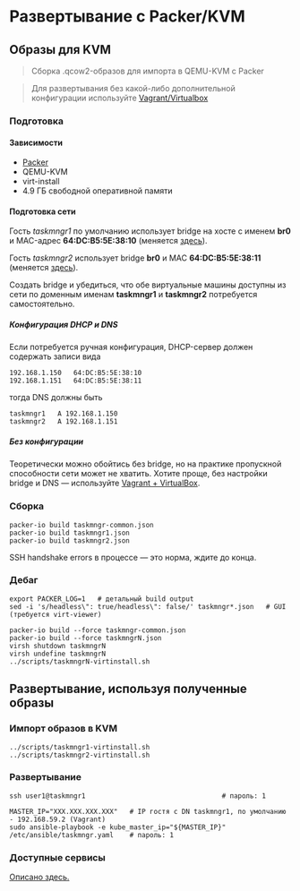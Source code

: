 # Развертывание с Packer/KVM

## Образы для KVM
> Сборка .qcow2-образов для импорта в QEMU-KVM с Packer

> Для развертывания без какой-либо дополнительной конфигурации используйте [Vagrant/Virtualbox](https://github.com/ilya-lesikov/CI-CD-pipeline#Быстрый-старт-с-vagrantvirtualbox)

### Подготовка
#### Зависимости

* [Packer](https://github.com/hashicorp/packer)
* QEMU-KVM
* virt-install
* 4.9 ГБ свободной оперативной памяти

#### Подготовка сети

Гость *taskmngr1* по умолчанию использует bridge на хосте с именем **br0** и MAC-адрес **64:DC:B5:5E:38:10** (меняется [здесь](../scripts/taskmngr1-virtinstall.sh)).  

Гость *taskmngr2* использует bridge **br0** и MAC **64:DC:B5:5E:38:11** (меняется [здесь](../scripts/taskmngr2-virtinstall.sh)).  

Создать bridge и убедиться, что обе виртуальные машины доступны из сети по доменным именам **taskmngr1** и **taskmngr2** потребуется самостоятельно.  

##### Конфигурация DHCP и DNS

Если потребуется ручная конфигурация, DHCP-сервер должен содержать записи вида
```
192.168.1.150   64:DC:B5:5E:38:10
192.168.1.151   64:DC:B5:5E:38:11
```
тогда DNS должны быть
```
taskmngr1   A 192.168.1.150
taskmngr2   A 192.168.1.151
```

##### Без конфигурации

Теоретически можно обойтись без bridge, но на практике пропускной способности сети может не хватить. Хотите проще, без настройки bridge и DNS — используйте [Vagrant + VirtualBox](../vagrant).

### Сборка

```shell
packer-io build taskmngr-common.json
packer-io build taskmngr1.json
packer-io build taskmngr2.json
```

SSH handshake errors в процессе — это норма, ждите до конца.

### Дебаг

```shell
export PACKER_LOG=1   # детальный build output
sed -i 's/headless\": true/headless\": false/' taskmngr*.json   # GUI (требуется virt-viewer)

packer-io build --force taskmngr-common.json
packer-io build --force taskmngrN.json
virsh shutdown taskmngrN
virsh undefine taskmngrN
../scripts/taskmngrN-virtinstall.sh
```

## Развертывание, используя полученные образы

### Импорт образов в KVM

```shell
../scripts/taskmngr1-virtinstall.sh
../scripts/taskmngr2-virtinstall.sh
```

### Развертывание

```shell
ssh user1@taskmngr1                                  # пароль: 1

MASTER_IP="XXX.XXX.XXX.XXX"   # IP гостя с DN taskmngr1, по умолчанию - 192.168.59.2 (Vagrant)
sudo ansible-playbook -e kube_master_ip="${MASTER_IP}" /etc/ansible/taskmngr.yaml    # пароль: 1
```

### Доступные сервисы
[Описано здесь.](https://github.com/ilya-lesikov/CI-CD-pipeline#Доступные-сервисы)

